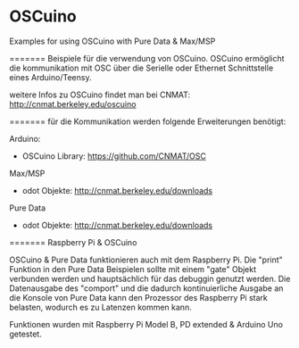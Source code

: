OSCuino
=======

Examples for using OSCuino with Pure Data &amp; Max/MSP



=======
Beispiele für die verwendung von OSCuino.
OSCuino ermöglicht die kommunikation mit OSC über die Serielle oder  Ethernet Schnittstelle eines Arduino/Teensy. 

weitere Infos zu OSCuino findet man bei CNMAT: http://cnmat.berkeley.edu/oscuino

=======
für die Kommunikation werden folgende Erweiterungen benötigt:

Arduino:
- OSCuino Library: https://github.com/CNMAT/OSC

Max/MSP
- odot Objekte: http://cnmat.berkeley.edu/downloads

Pure Data
- odot Objekte: http://cnmat.berkeley.edu/downloads

=======
Raspberry Pi & OSCuino

OSCuino & Pure Data funktionieren auch mit dem Raspberry Pi. Die "print" Funktion in den Pure Data Beispielen sollte mit einem "gate" Objekt verbunden werden und hauptsächlich für das debuggin genutzt werden. Die Datenausgabe des "comport" und die dadurch kontinuierliche Ausgabe an die Konsole von Pure Data kann den Prozessor des Raspberry Pi stark belasten, wodurch es zu  Latenzen kommen kann.

Funktionen wurden mit Raspberry Pi Model B, PD extended & Arduino Uno getestet.
